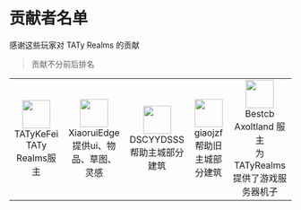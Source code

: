 # 贡献者名单

感谢这些玩家对 TATy Realms 的贡献

> 贡献不分前后排名

<table>
  <tr>
    <!--TATyKeFei-->
    <td align="center">
      <a href="https://bbs.tatysmp.love/index.php?members/tatykefei.1/">
         <img src="https://bbs.tatysmp.love/data/avatars/s/0/1.jpg" width="50;" alt=""/><br>
        <a>
            TATyKeFei<br>
            TATy Realms服主
        </a>
      </a>
    </td>
    <!--Xiaorui-->
    <td align="center">
      <a href="https://bbs.tatysmp.love/index.php?members/xiaoruiedge.8/">
         <img src="https://bbs.tatysmp.love/data/avatars/s/0/8.jpg" width="50;" alt=""/><br>
        <a>
            XiaoruiEdge<br>
            提供ui、物品、草图、灵感
        </a>
      </a>
    </td>
    <!--DSCYYDSSS-->
    <td align="center">
      <a href="#">
         <img src="#" width="50;" alt=""/><br>
        <a>
            DSCYYDSSS<br>
            帮助主城部分建筑
        </a>
      </a>
    </td>
    <!--Giaojzf-->
    <td align="center">
      <a href="https://b23.tv/4vSaY2S">
        <img src="https://i2.hdslb.com/bfs/face/ead159f5c689388fedee691b14ea6bc05b73493e.jpg" width="50;" alt=""/><br>
        <a>
            giaojzf<br>
            帮助旧主城部分建筑
        </a>
      </a>
    </td>
    <!--Bestcb-->
    <td align="center">
      <a href="https://space.bilibili.com/302096863?spm_id_from=333.337.search-card.all.click">
        <img src="https://bbs.mcax.cn/data/avatars/l/0/1.jpg" width="50;" alt=""/><br>
        <a>
            Bestcb<br>
            Axoltland 服主<br>
            为 TATyRealms 提供了游戏服务器机子
        </a>
      </a>
    </td>
<table>
